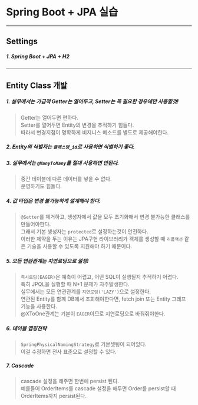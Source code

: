 # Spring Boot + JPA 실습

---
## Settings
##### 1. Spring Boot + JPA + H2

---
## Entity Class 개발
##### 1. 실무에서는 가급적 Getter는 열어두고, Setter는 꼭 필요한 경우에만 사용할것!
> Getter는 열어두면 편하다.  
> Setter를 열어두면 Entity의 변경을 추적하기 힘들다.  
> 따라서 변경지점이 명확하게 비지니스 메소드를 별도로 제공해야한다.  

##### 2. Entity의 식별자는 `클래스명_id`로 사용하면 식별하기 좋다.
##### 3. 실무에서는 `@ManyToMany`를 절대 사용하면 안된다.
> 중간 테이블에 다른 데이터를 넣을 수 없다.  
> 운영하기도 힘들다.  

##### 4. 값 타입은 변경 불가능하게 설계해야 한다. 
> `@Setter`를 제거하고, 생성자에서 값을 모두 초기화해서 변경 불가능한 클래스를 만들어야한다.  
> 그래서 기본 생성자는 `protected`로 설정하는것이 안전하다.  
> 이러한 제약을 두는 이유는 JPA구현 라이브러리가 객체를 생성할 때 `리플랙션` 같은 기술을 사용할 수 있도록 지원해야 하기 때문이다.  

##### 5. 모든 연관관계는 지연로딩으로 설정!
> `즉시로딩(EAGER)`은 예측이 어렵고, 어떤 SQL이 실행될지 추적하기 어렵다.  
> 특히 JPQL을 실행할 때 N+1 문제가 자주발생한다.  
> 실무에서는 모든 연관관계를 `지연로딩('LAZY')`으로 설정한다.    
> 연관된 Entity를 함께 DB에서 조회해야한다면, fetch join 또는 Entity 그래프 기능을 사용한다.  
> @XToOne관계는 기본이 `EAGER`이므로 지연로딩으로 바꿔줘야한다.  

##### 6. 테이블 맵핑전략
> `SpringPhysicalNamingStrategy`로 기본셋팅이 되어있다.  
> 이걸 수정하면 전사 표준으로 설정할 수 있다.

##### 7. Cascade
> cascade 설정을 해주면 한번에 persist 된다.  
> 예를들어 OrderItems를 cascade 설정을 해두면 Order를 persist할 때 OrderItems까지 persist된다.  



